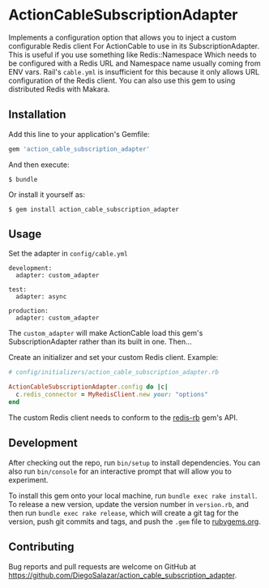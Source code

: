 # ActionCableSubscriptionAdapter

Implements a configuration option that allows you to inject a custom configurable Redis client
For ActionCable to use in its SubscriptionAdapter. This is useful if you use something like Redis::Namespace
Which needs to be configured with a Redis URL and Namespace name usually coming from ENV vars. Rail's `cable.yml` is insufficient for this because it only allows URL configuration of the Redis client. You can also use this gem to using distributed Redis with Makara.

## Installation

Add this line to your application's Gemfile:

```ruby
gem 'action_cable_subscription_adapter'
```

And then execute:

    $ bundle

Or install it yourself as:

    $ gem install action_cable_subscription_adapter

## Usage

Set the adapter in `config/cable.yml`

```
development:
  adapter: custom_adapter

test:
  adapter: async

production:
  adapter: custom_adapter
```

The `custom_adapter` will make ActionCable load this gem's SubscriptionAdapter rather than its built in one. Then...

Create an initializer and set your custom Redis client.
Example:

```ruby
# config/initializers/action_cable_subscription_adapter.rb

ActionCableSubscriptionAdapter.config do |c|
  c.redis_connector = MyRedisClient.new your: "options"
end
```

The custom Redis client needs to conform to the [redis-rb](https://github.com/redis/redis-rb) gem's API.

## Development

After checking out the repo, run `bin/setup` to install dependencies. You can also run `bin/console` for an interactive prompt that will allow you to experiment.

To install this gem onto your local machine, run `bundle exec rake install`. To release a new version, update the version number in `version.rb`, and then run `bundle exec rake release`, which will create a git tag for the version, push git commits and tags, and push the `.gem` file to [rubygems.org](https://rubygems.org).

## Contributing

Bug reports and pull requests are welcome on GitHub at https://github.com/DiegoSalazar/action_cable_subscription_adapter.
